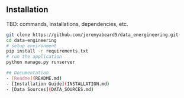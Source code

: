 ## Installation
TBD: commands, installations, dependencies, etc.

```bash
git clone https://github.com/jeremyabeard5/data_energineering.git
cd data-engineering
# setup environment
pip install -r requirements.txt
# run the application
python manage.py runserver

## Documentation
- [Readme](README.md)
- [Installation Guide](INSTALLATION.md)
- [Data Sources](DATA_SOURCES.md)